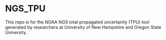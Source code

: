 # NGS_TPU
This repo is for the NOAA NGS total propagated uncertainty (TPU) tool generated by researchers at University of New Hampshire and Oregon State University.
